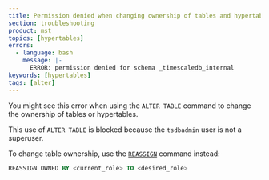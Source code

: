 ```yaml
---
title: Permission denied when changing ownership of tables and hypertables
section: troubleshooting
product: mst
topics: [hypertables]
errors:
  - language: bash
    message: |-
      ERROR: permission denied for schema _timescaledb_internal
keywords: [hypertables]
tags: [alter]
---
```


You might see this error when using the `ALTER TABLE` command to change the
ownership of tables or hypertables.

This use of `ALTER TABLE` is blocked because the `tsdbadmin` user is not a
superuser.

To change table ownership, use the [`REASSIGN`][sql-reassign] command instead:

```sql
REASSIGN OWNED BY <current_role> TO <desired_role>
```

[sql-reassign]: https://www.postgresql.org/docs/current/sql-reassign-owned.html
